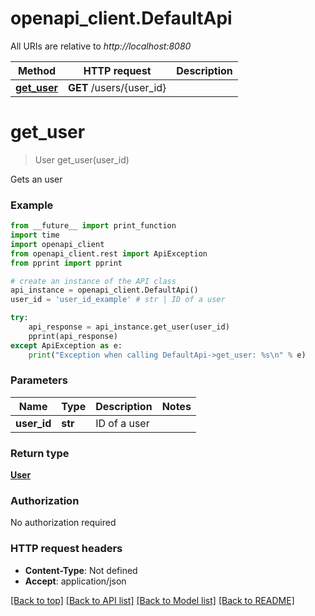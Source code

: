 # openapi_client.DefaultApi

All URIs are relative to *http://localhost:8080*

Method | HTTP request | Description
------------- | ------------- | -------------
[**get_user**](DefaultApi.md#get_user) | **GET** /users/{user_id} | 


# **get_user**
> User get_user(user_id)



Gets an user

### Example
```python
from __future__ import print_function
import time
import openapi_client
from openapi_client.rest import ApiException
from pprint import pprint

# create an instance of the API class
api_instance = openapi_client.DefaultApi()
user_id = 'user_id_example' # str | ID of a user

try:
    api_response = api_instance.get_user(user_id)
    pprint(api_response)
except ApiException as e:
    print("Exception when calling DefaultApi->get_user: %s\n" % e)
```

### Parameters

Name | Type | Description  | Notes
------------- | ------------- | ------------- | -------------
 **user_id** | **str**| ID of a user | 

### Return type

[**User**](User.md)

### Authorization

No authorization required

### HTTP request headers

 - **Content-Type**: Not defined
 - **Accept**: application/json

[[Back to top]](#) [[Back to API list]](../README.md#documentation-for-api-endpoints) [[Back to Model list]](../README.md#documentation-for-models) [[Back to README]](../README.md)

